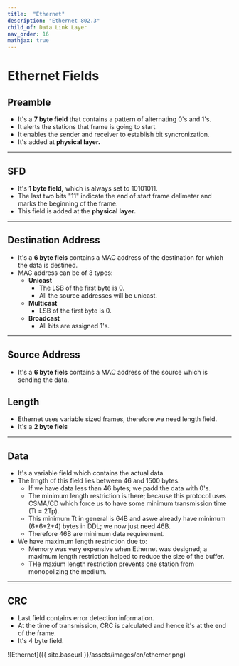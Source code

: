 ```yaml
---
title:  "Ethernet"
description: "Ethernet 802.3"
child_of: Data Link Layer
nav_order: 16
mathjax: true
---
```


# Ethernet Fields

## Preamble

- It's a **7 byte field** that contains a pattern of alternating 0's and 1's.
- It alerts the stations that frame is going to start.
- It enables the sender and receiver to establish bit syncronization.
- It's added at **physical layer.**

***

## SFD

- It's **1 byte field,** which is always set to 10101011.
- The last two bits "11" indicate the end of start frame delimeter and marks the beginning of the frame.
- This field is added at the **physical layer.**

***

## Destination Address

- It's a **6 byte fiels** contains a MAC address of the destination for which the data is destined.
- MAC address can be of 3 types:
    - **Unicast**
        - The LSB of the first byte is 0.
        - All the source addresses will be unicast.
    - **Multicast**
        - LSB of the first byte is 0.
    - **Broadcast**
        - All bits are assigned 1's.

***

## Source Address

- It's a **6 byte fiels** contains a MAC address of the source which is sending the data.

## Length

- Ethernet uses variable sized frames, therefore we need length field.
- It's a **2 byte fiels**

***

## Data

- It's a variable field which contains the actual data.
- The lrngth of this field lies between 46 and 1500 bytes.
    - If we have data less than 46 bytes; we padd the data with 0's.
    - The minimum length restriction is there; because this protocol uses CSMA/CD which force us to have some minimum transmission time (Tt = 2Tp).
    - This minimum Tt in general is 64B and aswe already have minimum (6+6+2+4) bytes in DDL; we now just need 46B.
    - Therefore 46B are minimum data requirement.
- We have maximum length restriction due to:
    - Memory was very expensive when Ethernet was designed; a maximum length restriction helped to reduce the size of the buffer.
    - THe maxium length restriction prevents one station from monopolizing the medium.

***

## CRC

- Last field contains error detection information.
- At the time of transmission, CRC is calculated and hence it's at the end of the frame.
- It's 4 byte field.

![Ethernet]({{ site.baseurl }}/assets/images/cn/etherner.png)
